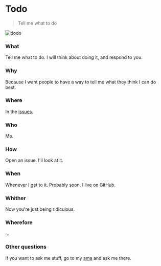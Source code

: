 # Todo
> Tell me what to do

![dodo](dodo.jpg)

### What

Tell me what to do. I will think about doing it, and respond to you.

### Why

Because I want people to have a way to tell me what they think I can do best.

### Where

In the [issues](/issues).

### Who

Me.

### How

Open an issue. I'll look at it.

### When

Whenever I get to it. Probably soon, I live on GitHub.

### Whither

Now you're just being ridiculous.

### Wherefore

...

### Other questions

If you want to ask me stuff, go to my [ama](https://github.com/RichardLitt/ama) and ask me there.
